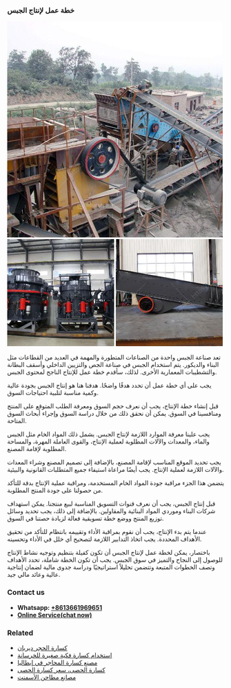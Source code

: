 <h3>خطة عمل لإنتاج الجبس</h3><img src='1701850897.jpg' alt=''><p>تعد صناعة الجبس واحدة من الصناعات المتطورة والمهمة في العديد من القطاعات مثل البناء والديكور. يتم استخدام الجبس في صناعة الجص والتزيين الداخلي وأسقف البطانة والتشطيبات المعمارية الأخرى. لذلك، سأقدم خطة عمل للإنتاج الناجح لمحتوى الجبس.</p><p>يجب على أي خطة عمل أن تحدد هدفًا واضحًا. هدفنا هنا هو إنتاج الجبس بجودة عالية وكمية مناسبة لتلبية احتياجات السوق.</p><p>قبل إنشاء خطة الإنتاج، يجب أن نعرف حجم السوق ومعرفة الطلب المتوقع على المنتج ومنافسينا في السوق. يمكن أن نحقق ذلك من خلال دراسة السوق وإجراء أبحاث السوق المتاحة.</p><p>يجب علينا معرفة الموارد اللازمة لإنتاج الجبس. يشمل ذلك المواد الخام مثل الجبس والماء، والمعدات والآلات المطلوبة لعملية الإنتاج، والقوى العاملة المهرة، والمساحة المطلوبة لإقامة المصنع.</p><p>يجب تحديد الموقع المناسب لإقامة المصنع، بالإضافة إلى تصميم المصنع وشراء المعدات والآلات اللازمة لعملية الإنتاج. يجب أيضًا مراعاة استيفاء جميع المتطلبات القانونية والبيئية.</p><p>يتضمن هذا الجزء مراقبة جودة المواد الخام المستخدمة، ومراقبة عملية الإنتاج بدقة للتأكد من حصولنا على جودة المنتج المطلوبة.</p><p>قبل إنتاج الجبس، يجب أن نعرف قنوات التسويق المناسبة لبيع منتجنا. يمكن استهداف شركات البناء وموردي المواد البنائية والمقاولين. بالإضافة إلى ذلك، يجب تحديد وسائل توزيع المنتج ووضع خطة تسويقية فعالة لزيادة حصتنا في السوق.</p><p>عندما يتم بدء الإنتاج، يجب أن نقوم بمراقبة الأداء وتقييمه بانتظام للتأكد من تحقيق الأهداف المحددة. يجب اتخاذ التدابير اللازمة لتصحيح أي خلل في الأداء وتحسينه.</p><p>باختصار، يمكن لخطة عمل لإنتاج الجبس أن تكون كفيلة بتنظيم وتوجيه نشاط الإنتاج للوصول إلى النجاح والتميز في سوق الجبس. يجب أن تكون الخطة شاملة، تحدد الأهداف وتصف الخطوات المتبعة وتتضمن تحليلاً استراتيجيًا ودراسة جدوى مالية لضمان إنتاجية عالية وعائد مالي جيد.</p><h3>Contact us</h3><ul><li><strong>Whatsapp:&nbsp;<a href="https://wa.me/8613661969651">+8613661969651</a></strong></li><li><a href="https://swt.shibang-china.com/?git&amp;zhl&amp;خطة عمل لإنتاج الجبس"><strong>Online Service(chat now)</strong></a></li></ul><h3>Related</h3><ul><li><a href='كسارة الحجر ديربان.md'>كسارة الحجر ديربان</a></li><li><a href='استخدام كسارة فكية صغيرة للخرسانة.md'>استخدام كسارة فكية صغيرة للخرسانة</a></li><li><a href='مصنع كسارة المحاجر في إيطاليا.md'>مصنع كسارة المحاجر في إيطاليا</a></li><li><a href='كسارة الحصى، سعر كسارة الحصى.md'>كسارة الحصى، سعر كسارة الحصى</a></li><li><a href='مصانع مطاحن الأسمنت.md'>مصانع مطاحن الأسمنت</a></li></ul>